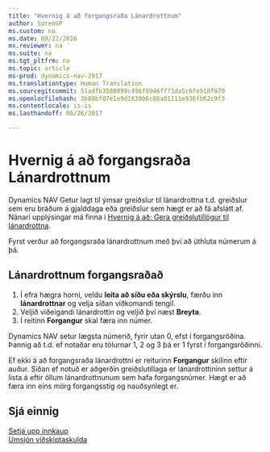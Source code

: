 ```yaml
---
title: "Hvernig á að forgangsraða Lánardrottnum"
author: SorenGP
ms.custom: na
ms.date: 09/22/2016
ms.reviewer: na
ms.suite: na
ms.tgt_pltfrm: na
ms.topic: article
ms-prod: dynamics-nav-2017
ms.translationtype: Human Translation
ms.sourcegitcommit: 51adfb3588099c496f0946ff71da5c6fe518f070
ms.openlocfilehash: 3b89bf07e1e9d1839b6c86a01111e936fb62c9f3
ms.contentlocale: is-is
ms.lasthandoff: 06/26/2017

---
```


# <a name="how-to-prioritize-vendors"></a>Hvernig á að forgangsraða Lánardrottnum
Dynamics NAV Getur lagt til ýmsar greiðslur til lánardrottna t.d. greiðslur sem eru bráðum á gjalddaga eða greiðslur sem hægt er að fá afslátt af. Nánari upplýsingar má finna í [Hvernig á að: Gera greiðslutillögur til lánardrottna](payables-how-suggest-vendor-payments.md).

Fyrst verður að forgangsraða lánardrottnum með því að úthluta númerum á þá.

## <a name="to-prioritize-vendors"></a>Lánardrottnum forgangsraðað
1. Í efra hægra horni, veldu **leita að síðu eða skýrslu**, færðu inn **lánardrottnar** og velja síðan viðkomandi tengil.
2. Veljið viðeigandi lánardrottin og veljið því næst **Breyta**.
3. Í reitinn **Forgangur** skal færa inn númer.

Dynamics NAV setur lægsta númerið, fyrir utan 0, efst í forgangsröðina. Þannig að t.d. ef notaðar eru tölurnar 1, 2 og 3 þá er 1 fyrst í forgangsröðinni.

Ef ekki á að forgangsraða lánardrottni er reiturinn **Forgangur** skilinn eftir auður. Síðan ef notuð er aðgerðin greiðslutillaga er lánardrottininn settur á lista á eftir öllum lánardrottnunum sem hafa forgangsnúmer. Hægt er að færa inn eins mörg forgangsstig og nauðsynlegt er.

## <a name="see-also"></a>Sjá einnig
[Setja upp innkaup](purchasing-setup-purchasing.md)  
[Umsjón viðskiptaskulda](payables-manage-payables.md)

